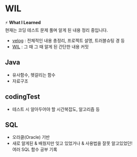 # WIL
⚡️ **What I Learned**
<br> 현재는 코딩 테스트 문제 풀며 알게 된 내용 정리 중입니다.
- [velog](https://velog.io/@rin305/posts) : 전체적인 내용 총정리, 프로젝트 설명, 트러블슈팅 경 등
- [WIL](https://github.com/rin305/WIL) : 그 때 그 때 알게 된 간단한 내용 커밋
## Java
- 유사함수, 헷갈리는 함수
- 자료구조

## codingTest
- 테스트 시 알아두어야 할 시간복잡도, 알고리즘 등

## SQL
- 오라클(Oracle) 기반
- 새로 알게된 & 배웠지만 잊고 있었거나 & 사용법을 잘못 알고있었던!
<br> 여러 SQL 함수 공부 기록